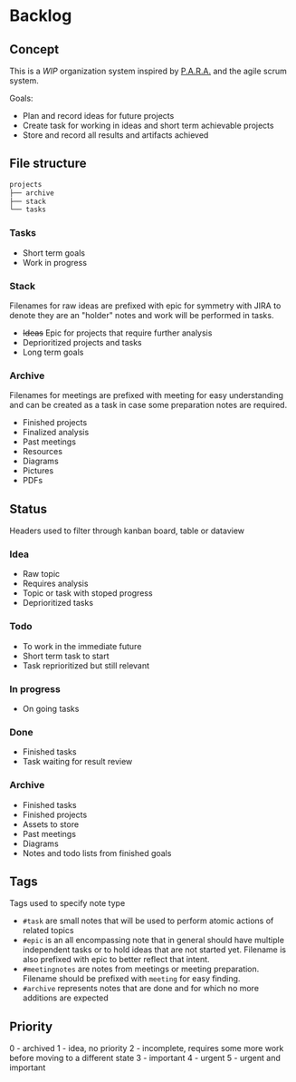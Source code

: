 # Backlog

## Concept

This is a *WIP* organization system inspired by [P.A.R.A.](https://fortelabs.com/blog/para/) and the agile scrum system.

Goals:
* Plan and record ideas for future projects
* Create task for working in ideas and short term achievable projects
* Store and record all results and artifacts achieved

## File structure

```sh
projects
├── archive
├── stack
└── tasks
```

### Tasks

* Short term goals
* Work in progress

### Stack

Filenames for raw ideas are prefixed with epic for symmetry with JIRA to denote they are an "holder" notes and work will be performed in tasks.

* ~~Ideas~~ Epic for projects that require further analysis
* Deprioritized projects and tasks
* Long term goals

### Archive

Filenames for meetings are prefixed with meeting for easy understanding and can be created as a task in case some preparation notes are required.

* Finished projects
* Finalized analysis
* Past meetings
* Resources
* Diagrams
* Pictures
* PDFs

## Status

Headers used to filter through kanban board, table or dataview

### Idea

* Raw topic
* Requires analysis
* Topic or task with stoped progress
* Deprioritized tasks

### Todo

* To work in the immediate future
* Short term task to start
* Task reprioritized but still relevant

### In progress

* On going tasks

### Done

* Finished tasks
* Task waiting for result review

### Archive
* Finished tasks
* Finished projects
* Assets to store
* Past meetings
* Diagrams
* Notes and todo lists from finished goals

## Tags

Tags used to specify note type

- `#task` are small notes that will be used to perform atomic actions of related topics
- `#epic` is an all encompassing note that in general should have multiple independent tasks or to hold ideas that are not started yet. Filename is also prefixed with epic to better reflect that intent.
- `#meetingnotes` are notes from meetings or meeting preparation. Filename should be prefixed with `meeting` for easy finding.
- `#archive` represents notes that are done and for which no more additions are expected

## Priority

0 - archived
1 - idea, no priority
2 - incomplete, requires some more work before moving to a different state
3 - important
4 - urgent
5 - urgent and important
